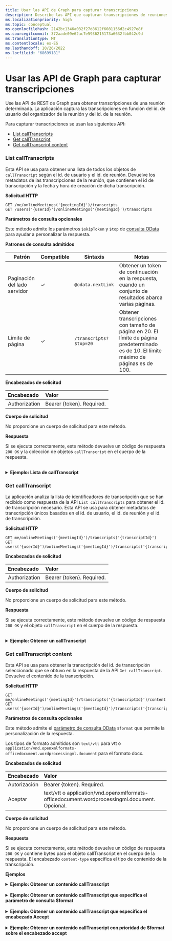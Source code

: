 ```yaml
---
title: Usar las API de Graph para capturar transcripciones
description: Describe las API que capturan transcripciones de reuniones
ms.localizationpriority: high
ms.topic: conceptual
ms.openlocfilehash: 2142bc1346a032f27d8612f6081156d2c4927e8f
ms.sourcegitcommit: 372aade09e62ac7e5936215173a6632fbb042c9d
ms.translationtype: MT
ms.contentlocale: es-ES
ms.lasthandoff: 10/26/2022
ms.locfileid: "68699181"
---
```

# <a name="use-graph-apis-to-fetch-transcript"></a>Usar las API de Graph para capturar transcripciones

Use las API de REST de Graph para obtener transcripciones de una reunión determinada. La aplicación captura las transcripciones en función del id. de usuario del organizador de la reunión y del id. de la reunión.

Para capturar transcripciones se usan las siguientes API:

- [List callTranscripts](#list-calltranscripts)
- [Get callTranscript](#get-calltranscript)
- [Get callTranscript content](#get-calltranscript-content)

### <a name="list-calltranscripts"></a>List callTranscripts

Esta API se usa para obtener una lista de todos los objetos de `callTranscript` según el id. de usuario y el id. de reunión. Devuelve los metadatos de las transcripciones de la reunión, que contienen el id de transcripción y la fecha y hora de creación de dicha transcripción.

**Solicitud HTTP**

```http
GET /me/onlineMeetings('{meetingId}')/transcripts
GET /users('{userId}')/onlineMeetings('{meetingId}')/transcripts
```

**Parámetros de consulta opcionales**

Este método admite los parámetros `$skipToken` y `$top` de [consulta OData](/graph/query-parameters) para ayudar a personalizar la respuesta.

**Patrones de consulta admitidos**

| Patrón                | Compatible | Sintaxis                                 | Notas |
| ---------------------- | ------- | -------------------------------------- | ----- |
| Paginación del lado servidor |     ✓     | `@odata.nextLink`                      | Obtener un token de continuación en la respuesta, cuando un conjunto de resultados abarca varias páginas. |
| Límite de página             |     ✓     | `/transcripts?$top=20` | Obtener transcripciones con tamaño de página en 20. El límite de página predeterminado es de 10. El límite máximo de páginas es de 100. |

**Encabezados de solicitud**

| Encabezado       | Valor |
|:---------------|:--------|
| Authorization  | Bearer {token}. Required.  |

**Cuerpo de solicitud**

No proporcione un cuerpo de solicitud para este método.

**Respuesta**

Si se ejecuta correctamente, este método devuelve un código de respuesta `200 OK` y la colección de objetos `callTranscript` en el cuerpo de la respuesta.

<br>
<details>
<summary><b>Ejemplo: Lista de callTranscript</b></summary>
<br>
<b>Solicitud</b>
<br>

```http
GET https://graph.microsoft.com/beta/users/ba321e0d-79ee-478d-8e28-85a19507f456/onlineMeetings/MSo1N2Y5ZGFjYy03MWJmLTQ3NDMtYjQxMy01M2EdFGkdRWHJlQ/transcripts
```

<br>
<b>Respuesta</b>
<br>

> [!NOTE]
> El objeto de respuesta que se muestra aquí puede estar acortado para mejorar la legibilidad.

```http
HTTP/1.1 200 OK
Content-Type: application/json

{
    "@odata.context": "https://graph.microsoft.com/beta/$metadata#users('ba321e0d-79ee-478d-8e28-85a19507f456')/onlineMeetings('MSo1N2Y5ZGFjYy03MWJmLTQ3NDMtYjQxMy01M2EdFGkdRWHJlQ')/transcripts",
    "@odata.count": 3,
    "@odata.nextLink": "https://graph.microsoft.com/beta/users('ba321e0d-79ee-478d-8e28-85a19507f456')/onlineMeetings('MSo1N2Y5ZGFjYy03MWJmLTQ3NDMtYjQxMy01M2EdFGkdRWHJlQ')/transcripts?$skiptoken=MSMjMCMjMjAyMS0wOS0xNlQxMzo1OToyNy4xMjEwMzgzWg%3d%3d",
    "value": [
        {
            "id": "MSMjMCMjZDAwYWU3NjUtNmM2Yi00NjQxLTgwMWQtMTkzMmFmMjEzNzdh",
            "createdDateTime": "2021-09-17T06:09:24.8968037Z"
        },
        {
            "id": "MSMjMCMjMzAxNjNhYTctNWRmZi00MjM3LTg5MGQtNWJhYWZjZTZhNWYw",
            "createdDateTime": "2021-09-16T18:58:58.6760692Z"
        },
        {
            "id": "MSMjMCMjNzU3ODc2ZDYtOTcwMi00MDhkLWFkNDItOTE2ZDNmZjkwZGY4",
            "createdDateTime": "2021-09-16T18:56:00.9038309Z"
        }        
    ]
}
```

</details>

### <a name="get-calltranscript"></a>Get callTranscript

La aplicación analiza la lista de identificadores de transcripción que se han recibido como respuesta de la API `List callTranscripts` para obtener el id. de transcripción necesario. Esta API se usa para obtener metadatos de transcripción únicos basados en el id. de usuario, el id. de reunión y el id. de transcripción.

**Solicitud HTTP**

```http
GET me/onlineMeetings('{meetingId}')/transcripts('{transcriptId}')
GET users('{userId}')/onlineMeetings('{meetingId}')/transcripts('{transcriptId}')
```

**Encabezados de solicitud**

| Encabezado       | Valor |
|:---------------|:--------|
| Authorization  | Bearer {token}. Required.  |

**Cuerpo de solicitud**

No proporcione un cuerpo de solicitud para este método.

**Respuesta**

Si se ejecuta correctamente, este método devuelve un código de respuesta `200 OK` y el objeto `callTranscript` en el cuerpo de la respuesta.

<br>
<details>
<summary><b>Ejemplo: Obtener un callTranscript</b></summary>
<br>
<b>Solicitud</b>
<br>

```http
GET https://graph.microsoft.com/beta/users/ba321e0d-79ee-478d-8e28-85a19507f456/onlineMeetings/MSo1N2Y5ZGFjYy03MWJmLTQ3NDMtYjQxMy01M2EdFGkdRWHJlQ/transcripts/MSMjMCMjNzU3ODc2ZDYtOTcwMi00MDhkLWFkNDItOTE2ZDNmZjkwZGY4
```

<br>
<b>Respuesta</b>
<br>

> [!NOTE]
> El objeto de respuesta que se muestra aquí puede estar acortado para mejorar la legibilidad.

```http
HTTP/1.1 200 OK
Content-type: application/json

{
    "@odata.context": "https://graph.microsoft.com/beta/$metadata#users('ba321e0d-79ee-478d-8e28-85a19507f456')/onlineMeetings('MSo1N2Y5ZGFjYy03MWJmLTQ3NDMtYjQxMy01M2EdFGkdRWHJlQ')/transcripts/$entity",
    "id": "MSMjMCMjNzU3ODc2ZDYtOTcwMi00MDhkLWFkNDItOTE2ZDNmZjkwZGY4",
    "createdDateTime": "2021-09-17T06:09:24.8968037Z"
}
```

</details>

### <a name="get-calltranscript-content"></a>Get callTranscript content

Esta API se usa para obtener la transcripción del id. de transcripción seleccionado que se obtuvo en la respuesta de la API `Get callTranscript`. Devuelve el contenido de la transcripción.

**Solicitud HTTP**

```http
GET me/onlineMeetings('{meetingId}')/transcripts('{transcriptId}')/content
GET users('{userId}')/onlineMeetings('{meetingId}')/transcripts('{transcriptId}')/content
```

**Parámetros de consulta opcionales**

Este método admite el [parámetro de consulta OData](/graph/query-parameters) `$format` que permite la personalización de la respuesta.

Los tipos de formato admitidos son `text/vtt` para vtt o `application/vnd.openxmlformats-officedocument.wordprocessingml.document` para el formato docx.

**Encabezados de solicitud**

| Encabezado       | Valor |
|:---------------|:--------|
| Autorización  | Bearer {token}. Required.  |
| Aceptar  | text/vtt o  application/vnd.openxmlformats-officedocument.wordprocessingml.document. Opcional.  |

**Cuerpo de solicitud**

No proporcione un cuerpo de solicitud para este método.

**Respuesta**

Si se ejecuta correctamente, este método devuelve un código de respuesta `200 OK` y contiene bytes para el objeto callTranscript en el cuerpo de la respuesta. El encabezado `content-type` especifica el tipo de contenido de la transcripción.

**Ejemplos**
<br>
<details>
<summary><b>Ejemplo: Obtener un contenido callTranscript</b></summary>
<br>
<b>Solicitud</b>
<br>

```http
GET https://graph.microsoft.com/beta/users/ba321e0d-79ee-478d-8e28-85a19507f456/onlineMeetings/MSo1N2Y5ZGFjYy03MWJmLTQ3NDMtYjQxMy01M2EdFGkdRWHJlQ/transcripts/MSMjMCMjNzU3ODc2ZDYtOTcwMi00MDhkLWFkNDItOTE2ZDNmZjkwZGY4/content
```

<br>
<b>Respuesta</b>
<br>

La respuesta contiene bytes para la transcripción en el cuerpo. El encabezado `content-type` especifica el tipo de contenido de la transcripción.

> [!NOTE]
> El objeto de respuesta que se muestra aquí puede estar acortado para mejorar la legibilidad.

```http
HTTP/1.1 200 OK
Content-type: text/vtt

WEBVTT
    
0:0:0.0 --> 0:0:5.320
<v User Name>This is a transcript test.</v>
```

</details>
<br>
<details>
<summary><b>Ejemplo: Obtener un contenido callTranscript que especifica el parámetro de consulta $format</b></summary>
<br>
<b>Solicitud</b>
<br>

```http
GET https://graph.microsoft.com/beta/users/ba321e0d-79ee-478d-8e28-85a19507f456/onlineMeetings/MSo1N2Y5ZGFjYy03MWJmLTQ3NDMtYjQxMy01M2EdFGkdRWHJlQ/transcripts/MSMjMCMjNzU3ODc2ZDYtOTcwMi00MDhkLWFkNDItOTE2ZDNmZjkwZGY4/content?$format=text/vtt
 ```

<br>
<b>Respuesta</b>
<br>

La respuesta contiene bytes para la transcripción en el cuerpo. El encabezado `content-type` especifica el tipo de contenido de la transcripción.

> [!NOTE]
> El objeto de respuesta que se muestra aquí puede estar acortado para mejorar la legibilidad.

```http
HTTP/1.1 200 OK
Content-type: text/vtt
    
WEBVTT
    
0:0:0.0 --> 0:0:5.320
<v User Name>This is a transcript test.</v>
```

</details>
<br>
<details>
<summary><b>Ejemplo: Obtener un contenido callTranscript que especifica el encabezado Accept</b></summary>
<br>
<b>Solicitud</b>
<br>

```http
GET https://graph.microsoft.com/beta/users/ba321e0d-79ee-478d-8e28-85a19507f456/onlineMeetings/MSo1N2Y5ZGFjYy03MWJmLTQ3NDMtYjQxMy01M2EdFGkdRWHJlQ/transcripts/MSMjMCMjNzU3ODc2ZDYtOTcwMi00MDhkLWFkNDItOTE2ZDNmZjkwZGY4/content
Accept: application/vnd.openxmlformats-officedocument.wordprocessingml.document
```

<br>
<b>Respuesta</b>
<br>

La respuesta contiene bytes para la transcripción en el cuerpo. El encabezado `content-Type` especifica el tipo de contenido de la transcripción.

> [!NOTE]
> El objeto de respuesta que se muestra aquí puede estar acortado para mejorar la legibilidad.

```http
HTTP/1.1 200 OK
Content-type: application/vnd.openxmlformats-officedocument.wordprocessingml.document
    
0:0:0.0 --> 0:0:5.320
User Name
This is a transcript test.
```

</details>
<br>
<details>
<summary><b>Ejemplo: Obtener un contenido callTranscript con prioridad de $format sobre el encabezado accept</b></summary>
<br>
<b>Solicitud</b>
<br>

```http
GET https://graph.microsoft.com/beta/users/ba321e0d-79ee-478d-8e28-85a19507f456/onlineMeetings/MSo1N2Y5ZGFjYy03MWJmLTQ3NDMtYjQxMy01M2EdFGkdRWHJlQ/transcripts/MSMjMCMjNzU3ODc2ZDYtOTcwMi00MDhkLWFkNDItOTE2ZDNmZjkwZGY4/content?$format=text/vtt
Accept: application/vnd.openxmlformats-officedocument.wordprocessingml.document
```

<br>
<b>Respuesta</b>
<br>

La respuesta contiene bytes para la transcripción en el cuerpo. El encabezado `content-Type` especifica el tipo de contenido de la transcripción.

> [!NOTE]
> El objeto de respuesta que se muestra aquí puede estar acortado para mejorar la legibilidad.

```http
HTTP/1.1 200 OK
Content-type: text/vtt
    
WEBVTT
   
0:0:0.0 --> 0:0:5.320
<v User Name>This is a transcript test.</v>
```

</details>


